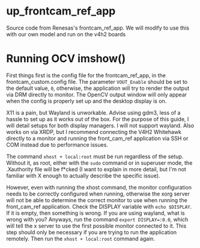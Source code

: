 # up_frontcam_ref_app

Source code from Renesas's frontcam_ref_app. We will modify to use this with our own model and run on the v4h2 boards

# Running OCV imshow()

First things first is the config file for the frontcam_ref_app, in the frontcam_custom.config file. The parameter `VOUT_Enable` should be set to the default value, `0`, otherwise, the application will try to render the output via DRM directly to monitor. The OpenCV output window will only appear when the config is properly set up and the desktop display is on.

X11 is a pain, but Wayland is unworkable. Advise using gdm3, less of a hassle to set up as it works out of the box. For the purpose of this guide, I will detail setups for both display managers. I will not support wayland. Also works on via XRDP, but I recommend connecting the V4H2 Whitehawk directly to a monitor and running the front_cam_ref application via SSH or COM instead due to performance issues.

The command `xhost + local:root` must be run regardless of the setup. Without it, as root, either with the `sudo` command or in superuser mode, the .Xauthority file will be f*cked (I want to explain in more detail, but I'm not familiar with X enough to actually describe the specific issue).

However, even with running the xhost command, the monitor configuration needs to be correctly configured when running, otherwise the xorg server will not be able to determine the correct monitor to use when running the front_cam_ref application. Check the DISPLAY variable with `echo $DISPLAY`. If it is empty, then something is wrong. If you are using wayland, what is wrong with you? Anyways, run the command `export DISPLAY=:0.0`, which will tell the x server to use the first possible monitor connected to it. This step should only be necessary if you are trying to run the application remotely. Then run the `xhost + local:root` command again.
